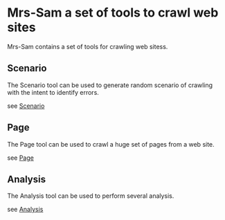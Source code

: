 # Mrs-Sam a set of tools to crawl web sites

Mrs-Sam contains a set of tools for crawling web sitess.

## Scenario

The Scenario tool can be used to generate random scenario of crawling with the intent to identify errors.

see [Scenario](./scenario/README.md)

## Page

The Page tool can be used to crawl a huge set of pages from a web site.

see [Page](./page/README.md)

## Analysis

The Analysis tool can be used to perform several analysis.

see [Analysis](./analysis/README.md)
